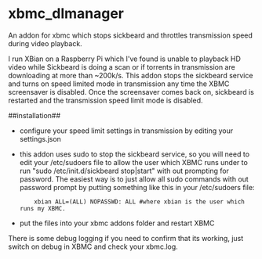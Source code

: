 xbmc_dlmanager
==============

An addon for xbmc which stops sickbeard and throttles transmission speed during video playback.

I run XBian on a Raspberry Pi which I've found is unable to playback HD video while Sickbeard is doing a scan or if torrents in transmission are downloading at more than ~200k/s. This addon stops the sickbeard service and turns on speed limited mode in transmission any time the XBMC screensaver is disabled. Once the screensaver comes back on, sickbeard is restarted and the transmission speed limit mode is disabled.

##installation##

 *  configure your speed limit settings in transmission by editing your settings.json
 *  this addon uses sudo to stop the sickbeard service, so you will need to edit your /etc/sudoers file to allow the user which XBMC runs under to run "sudo /etc/init.d/sickbeard stop|start" with out prompting for password. The easiest way is to just allow all sudo commands with out password prompt by putting something like this in your /etc/sudoers file: 

            xbian ALL=(ALL) NOPASSWD: ALL #where xbian is the user which runs my XBMC.

 *  put the files into your xbmc addons folder and restart XBMC

There is some debug logging if you need to confirm that its working, just switch on debug in XBMC and check your xbmc.log.
